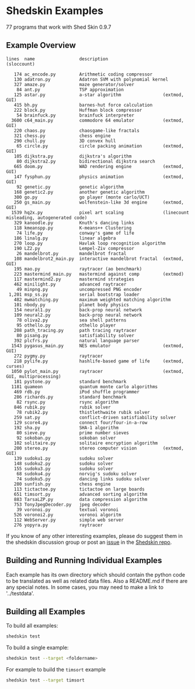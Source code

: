 # Shedskin Examples

77 programs that work with Shed Skin 0.9.7

## Example Overview

```
lines  name                 description
(sloccount)

   174 ac_encode.py         Arithmetic coding compressor
   130 adatron.py           Adatron SVM with polynomial kernel
   327 amaze.py             maze generator/solver
    84 ant.py               TSP approximation
   125 astar.py             a-star algorithm                (extmod, GUI)
   415 bh.py                barnes-hut force calculation
   222 block.py             Huffman block compressor
    54 brainfuck.py         brainfuck interpreter
  3600 c64_main.py          commodore 64 emulator           (extmod, GUI)
   220 chaos.py             chaosgame-like fractals
   321 chess.py             chess engine
   290 chull.py             3D convex hull
    65 circle.py            circle packing animation        (extmod, GUI)
   105 dijkstra.py          dijkstra's algorithm
    80 dijkstra2.py         bidirectional dijkstra search
   665 doom.py              WAD rendering engine            (extmod, GUI)
   147 fysphun.py           physics animation               (extmod, GUI)
    92 genetic.py           genetic algorithm
   168 genetic2.py          another genetic algorithm
   300 go.py                go player (monte carlo/UCT)
   250 gs_main.py           wolfenstein-like 3d engine      (extmod, GUI)
  1539 hq2x.py              pixel art scaling               (linecount misleading, autogenerated code)
   329 kanoodle.py          Knuth's dancing links
   118 kmeanspp.py          K-means++ Clustering
    74 life.py              conway's game of life
   186 linalg.py            linear algebra
   270 loop.py              Havlak loop recognition algorithm
   190 LZ2.py               Lempel-Ziv compressor
    26 mandelbrot.py        mandelbrot fractal
   108 mandelbrot2_main.py  interactive mandelbrot fractal  (extmod, GUI)
   195 mao.py               raytracer (ao benchmark)
   223 mastermind_main.py   mastermind against comp         (extmod)
   117 mastermind2.py       mastermind strategies
   462 minilight.py         advanced raytracer
    49 minpng.py            uncompressed PNG encoder
 1,201 msp_ss.py            serial bootstrap loader
   482 mwmatching.py        maximum weighted matching algorithm
   101 nbody.py             planet body physics
   154 neural1.py           back-prop neural network
   109 neural2.py           back-prop neural network
    78 oliva2.py            sea shell patterns
    95 othello.py           othello player
   208 path_tracing.py      path tracing raytracer
    80 pisang.py            satisfiability solver
   392 plcfrs.py            natural language parser
  1543 pygasus_main.py      NES emulator                    (extmod, GUI)
   272 pygmy.py             raytracer
   218 pylife.py            hashlife-based game of life     (extmod, curses)
  1050 pylot_main.py        raytracer                       (extmod, GUI, multiprocessing)
   181 pystone.py           standard benchmark
  1181 quameon              quantum monte carlo algorithms
   469 rdb.py               iPod shuffle programmer
   286 richards.py          standard benchmark
    82 rsync.py             rsync algorithm
   846 rubik.py             rubik solver
    78 rubik2.py            thistlethwaite rubik solver
   259 sat.py               conflict-driven satisfiability solver
   129 score4.py            connect four/four-in-a-row
   192 sha.py               SHA-1 algorithm
    80 sieve.py             prime number sieves
    92 sokoban.py           sokoban solver
   102 solitaire.py         solitaire encryption algorithm
   200 stereo.py            stereo computer vision          (extmod, GUI)
   139 sudoku1.py           sudoku solver
   148 sudoku2.py           sudoku solver
   155 sudoku3.py           sudoku solver
    68 sudoku4.py           norvig's sudoku solver
    74 sudoku5.py           dancing links sudoku solver
   280 sunfish.py           chess engine
   113 tictactoe.py         tictactoe on large boards
   651 timsort.py           advanced sorting algorithm
   883 TarsaLZP.py          data compression algorithm
   753 TonyJpegDecoder.py   jpeg decoder
    39 voronoi.py           textual voronoi
   526 voronoi2.py          voronoi algoritm
   112 WebServer.py         simple web server
   276 yopyra.py            raytracer
```

If you know of any other interesting examples, please do suggest them in the shedskin discussion group or post an [issue](https://github.com/shedskin/shedskin/issues/new/choose) in the [Shedskin repo](https://github.com/shedskin/shedskin).


## Building and Running Individual Examples

Each example has its own directory which should contain the python code to be translated as well as related data files. Also a README.md if there are any special notes. In some cases, you may need to make a link to '../testdata'.

## Building all Examples

To build all examples:

```bash
shedskin test
```

To build a single example:

```bash
shedskin test --target <foldername>
```

For example to build the `timsort` example

```bash
shedskin test --target timsort
```



